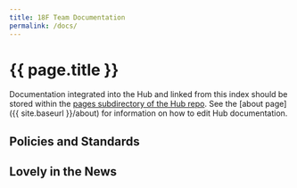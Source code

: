 ```yaml
---
title: 18F Team Documentation
permalink: /docs/
---
```

# {{ page.title }}

Documentation integrated into the Hub and linked from this index should be stored within the [pages subdirectory of the Hub repo](https://github.com/TeamLovely/hub/tree/master/pages). See the [about page]({{ site.baseurl }}/about) for information on how to edit Hub documentation.

## Policies and Standards

## Lovely in the News
